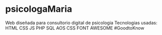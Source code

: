 # psicologaMaria
Web diseñada para consultorio digital de psicologia
Tecnologias usadas:
HTML
CSS
JS
PHP 
SQL
AOS CSS
FONT AWESOME
#GoodtoKnow
